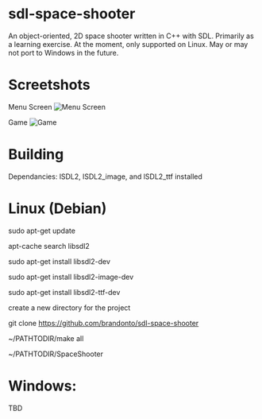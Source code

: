 sdl-space-shooter
=================

An object-oriented, 2D space shooter written in C++ with SDL. Primarily as
a learning exercise. At the moment, only supported on Linux. May or may not
port to Windows in the future.


Screetshots
=================

Menu Screen
![Menu Screen](http://i.imgur.com/hNZOrdP.png)

Game
![Game](http://i.imgur.com/iHSs6fC.png)


Building
=================

Dependancies: lSDL2, lSDL2_image, and lSDL2_ttf installed


Linux (Debian)
=================

sudo apt-get update

apt-cache search libsdl2

sudo apt-get install libsdl2-dev

sudo apt-get install libsdl2-image-dev

sudo apt-get install libsdl2-ttf-dev

create a new directory for the project

git clone https://github.com/brandonto/sdl-space-shooter

~/PATHTODIR/make all

~/PATHTODIR/SpaceShooter


Windows:
=================

TBD

